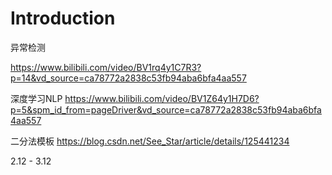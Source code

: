 # Introduction


异常检测

https://www.bilibili.com/video/BV1rq4y1C7R3?p=14&vd_source=ca78772a2838c53fb94aba6bfa4aa557


深度学习NLP
https://www.bilibili.com/video/BV1Z64y1H7D6?p=5&spm_id_from=pageDriver&vd_source=ca78772a2838c53fb94aba6bfa4aa557


二分法模板
https://blog.csdn.net/See_Star/article/details/125441234


2.12 - 3.12